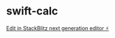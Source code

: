 # swift-calc

[Edit in StackBlitz next generation editor ⚡️](https://stackblitz.com/~/github.com/jiaxuan-profile/swift-calc)